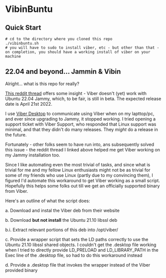 # VibinBuntu

## Quick Start

```
# cd to the directory where you cloned this repo
./vibinbuntu.sh
# you will have to sudo to install viber, etc - but other than that - on completion, you should have a working install of viber on your machine
```

## 22.04 and beyond... Jammin & Vibin

Alright... what is this repo for really?

[This reddit thread](https://old.reddit.com/r/Ubuntu/comments/twp8oh/viber_doesnt_work_on_ubuntu_2204_please_help/) offers some insight - Viber doesn't (yet) work with Ubuntu 22.04 Jammy, which, to be fair, is still in beta.  The expected release date is April 21st 2022.

I use [Viber Desktop](https://www.viber.com/en/download/) to communicate using Viber when on my lapttop/pc, and ever since upgrading to Jammy, it stopped working.  I tried opening a support ticket with Viber Support, who responded that Linux support was minimal, and that they didn't do many releases.  They *might* do a release in the future.

Fortunately - other folks seem to have run into, ans subsequently solved this issue - the reddit thread I linked above helped me get Viber working on my Jammy installation too.

Since I like automating even the most trivial of tasks, and since what is trivial for me and my fellow Linux enthusiasts might not be as trivial for some of my friends who use Linux (partly due to my convincing them), I figured I'd automate this workaround to get Viber working as a small script.  Hopefully this helps some folks out till we get an officially supported binary from Viber.

Here's an outline of what the script does:

a. Download and instal the Viber deb from their website

b. Download **but not install** the Ubuntu 21.10 libssl deb

  b.i. Extract relevant portions of this deb into /opt/viber/

c. Provide a wrapper script that sets the LD paths correctly to use the Ubuntu 21.10 libssl shared objects.  I couldn't get the .desktop file working when I tried to directly provide LD_PRELOAD and LD_LIBRARY_PATH in the Exec line of the .desktop file, so had to do this workaround instead

d. Provide a .desktop file that invokes the wrapper instead of the Viber provided binary
